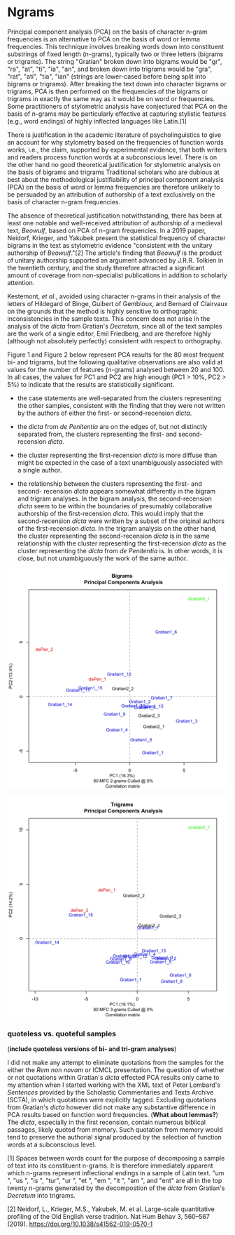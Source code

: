 # Ngrams

Principal component analysis (PCA) on the basis of character n-gram
frequencies is an alternative to PCA on the basis of word or lemma
frequencies. This technique involves breaking words down into
constituent substrings of fixed length (n-grams), typically two or three
letters (bigrams or trigrams). The string "Gratian" broken down into
bigrams would be "gr", "ra", "at", "ti", "ia", "an", and broken down
into trigrams would be "gra", "rat", "ati", "tia", "ian" (strings are
lower-cased before being split into bigrams or trigrams). After breaking
the text down into character bigrams or trigrams, PCA is then performed
on the frequencies of the bigrams or trigrams in exactly the same way as
it would be on word or frequencies. Some practitioners of stylometric
analysis have conjectured that PCA on the basis of n-grams may be
particularly effective at capturing stylistic features (e.g., word
endings) of highly inflected languages like Latin.[1]

There is justification in the academic literature of psycholinguistics
to give an account for why stylometry based on the frequencies of
function words works, i.e., the claim, supported by experimental
evidence, that both writers and readers process function words at a
subconscious level. There is on the other hand no good theoretical
justification for stylometric analysis on the basis of bigrams and
trigrams Traditional scholars who are dubious at best about the
methodological justifiability of principal component analysis (PCA) on
the basis of word or lemma frequencies are therefore unlikely to be
persuaded by an attribution of authorship of a text exclusively on the
basis of character n-gram frequencies.

The absence of theoretical justification notwithstanding, there has been
at least one notable and well-received attribution of authorship of a
medieval text, *Beowulf*, based on PCA of n-gram frequencies. In a 2019
paper, Neidorf, Krieger, and Yakubek present the statistical frequency
of character bigrams in the text as stylometric evidence "consistent
with the unitary authorship of *Beowulf*."[2] The article's finding that
*Beowulf* is the product of unitary authorship supported an argument
advanced by J.R.R. Tolkien in the twentieth century, and the study
therefore attracted a significant amount of coverage from non-specialist
publications in addition to scholarly attention.

Kestemont, *et al.*, avoided using character n-grams in their analysis
of the letters of Hildegard of Binge, Guibert of Gembloux, and Bernard
of Clairvaux on the grounds that the method is highly sensitive to
orthographic inconsistencies in the sample texts. This concern does not
arise in the analysis of the *dicta* from Gratian's *Decretum*, since
all of the text samples are the work of a single editor, Emil Friedberg,
and are therefore highly (although not absolutely perfectly) consistent
with respect to orthography.

Figure 1 and Figure 2 below represent PCA results for the 80 most
frequent bi- and trigrams, but the following qualitative observations
are also valid at values for the number of features (n-grams) analysed
between 20 and 100. In all cases, the values for PC1 and PC2 are high
enough (PC1 &gt; 10%, PC2 &gt; 5%) to indicate that the results are
statistically significant.

-   the case statements are well-separated from the clusters
    representing the other samples, consistent with the finding that
    they were not written by the authors of either the first- or
    second-recension *dicta*.

-   the *dicta* from *de Penitentia* are on the edges of, but not
    distinctly separated from, the clusters representing the first- and
    second-recension *dicta*.

-   the cluster representing the first-recension *dicta* is more diffuse
    than might be expected in the case of a text unambiguously
    associated with a single author.

-   the relationship between the clusters representing the first- and
    second- recension *dicta* appears somewhat differently in the bigram
    and trigram analyses. In the bigram analysis, the second-recension
    *dicta* seem to be within the boundaries of presumably collaborative
    authorship of the first-recension *dicta*. This would imply that the
    second-recension *dicta* were written by a subset of the original
    authors of the first-recension *dicta*. In the trigram analysis on
    the other hand, the cluster representing the second-recension
    *dicta* is in the same relationship with the cluster representing
    the first-recension *dicta* as the cluster representing the *dicta*
    from *de Penitentia* is. In other words, it is close, but not
    unambiguously the work of the same author.

![Figure 1 updated 12 Apr 2020](JPGs/bigrams_001.jpg)

![Figure 2 updated 12 Apr 2020](JPGs/trigrams_001.jpg)

### quoteless vs. quoteful samples

(**include quoteless versions of bi- and tri-gram analyses**)

I did not make any attempt to eliminate quotations from the samples for
the either the *Rem non novam* or ICMCL presentation. The question of
whether or not quotations within Gratian's *dicta* effected PCA results
only came to my attention when I started working with the XML text of
Peter Lombard's *Sentences* provided by the Scholastic Commentaries and
Texts Archive (SCTA), in which quotations were explicitly tagged.
Excluding quotations from Gratian's *dicta* however did not make any
substantive difference in PCA results based on function word
frequencies. (**What about lemmas?**) The *dicta*, especially in the
first recension, contain numerous biblical passages, likely quoted from
memory. Such quotation from memory would tend to preserve the authorial
signal produced by the selection of function words at a subconscious
level.

[1] Spaces between words count for the purpose of decomposing a sample
of text into its constituent n-grams. It is therefore immediately
apparent which n-grams represent inflectional endings in a sample of
Latin text. "um ", "us ", "is ", "tur", "ur ", "et ", "em ", "it ", "am
", and "ent" are all in the top twenty n-grams generated by the
decompostion of the *dicta* from Gratian's *Decretum* into trigrams.

[2] Neidorf, L., Krieger, M.S., Yakubek, M. et al. Large-scale
quantitative profiling of the Old English verse tradition. Nat Hum Behav
3, 560–567 (2019). https://doi.org/10.1038/s41562-019-0570-1
